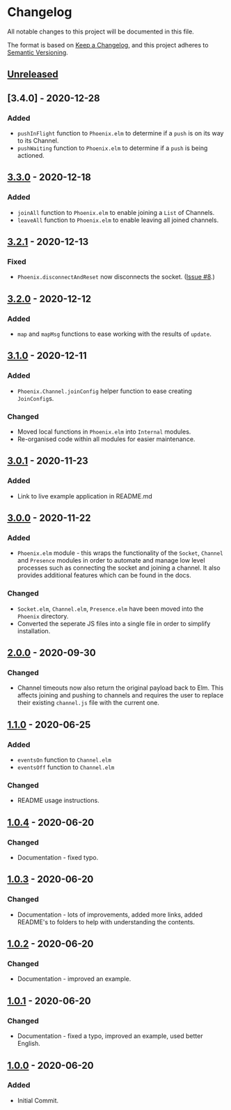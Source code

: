 # Changelog

All notable changes to this project will be documented in this file.

The format is based on [Keep a Changelog](https://keepachangelog.com/en/1.0.0/), and this project adheres to [Semantic Versioning](https://semver.org/spec/v2.0.0.html).

## [Unreleased]

## [3.4.0] - 2020-12-28

### Added

- `pushInFlight` function to `Phoenix.elm` to determine if a `push` is on its way to its Channel.
- `pushWaiting` function to `Phoenix.elm` to determine if a `push` is being actioned.

## [3.3.0] - 2020-12-18

### Added

- `joinAll` function to `Phoenix.elm` to enable joining a `List` of Channels.
- `leaveAll` function to `Phoenix.elm` to enable leaving all joined channels.

## [3.2.1] - 2020-12-13

### Fixed

- `Phoenix.disconnectAndReset` now disconnects the socket. ([Issue #8](https://github.com/phollyer/elm-phoenix-websocket/issues/8).)

## [3.2.0] - 2020-12-12

### Added

- `map` and `mapMsg` functions to ease working with the results of `update`.

## [3.1.0] - 2020-12-11

### Added

- `Phoenix.Channel.joinConfig` helper function to ease creating `JoinConfig`s.

### Changed

- Moved local functions in `Phoenix.elm` into `Internal` modules.
- Re-organised code within all modules for easier maintenance.

## [3.0.1] - 2020-11-23

### Added

- Link to live example application in README.md

## [3.0.0] - 2020-11-22

### Added

- `Phoenix.elm` module - this wraps the functionality of the `Socket`, `Channel` and `Presence` modules in order to automate and manage low level processes such as connecting the socket and joining a channel. It also provides additional features which can be found in the docs.

### Changed

- `Socket.elm`, `Channel.elm`, `Presence.elm` have been moved into the `Phoenix` directory.
- Converted the seperate JS files into a single file in order to simplify installation.

## [2.0.0] - 2020-09-30

### Changed

- Channel timeouts now also return the original payload back to Elm. This affects joining and pushing to channels and requires the user to replace their existing `channel.js` file with the current one.

## [1.1.0] - 2020-06-25

### Added

- `eventsOn` function to `Channel.elm`
- `eventsOff` function to `Channel.elm`

### Changed

- README usage instructions.

## [1.0.4] - 2020-06-20

### Changed

- Documentation - fixed typo.

## [1.0.3] - 2020-06-20

### Changed

- Documentation - lots of improvements, added more links, added README's to folders to help with understanding the contents.

## [1.0.2] - 2020-06-20

### Changed

- Documentation - improved an example.

## [1.0.1] - 2020-06-20

### Changed

- Documentation - fixed a typo, improved an example, used better English.

## [1.0.0] - 2020-06-20

### Added

- Initial Commit.

[unreleased]: https://github.com/phollyer/elm-phoenix-websocket/compare/3.4.0...HEAD
[3.3.0]: https://github.com/phollyer/elm-phoenix-websocket/compare/3.3.0...3.4.0
[3.3.0]: https://github.com/phollyer/elm-phoenix-websocket/compare/3.2.1...3.3.0
[3.2.1]: https://github.com/phollyer/elm-phoenix-websocket/compare/3.2.0...3.2.1
[3.2.0]: https://github.com/phollyer/elm-phoenix-websocket/compare/3.1.0...3.2.0
[3.1.0]: https://github.com/phollyer/elm-phoenix-websocket/compare/3.0.1...3.1.0
[3.0.1]: https://github.com/phollyer/elm-phoenix-websocket/compare/3.0.0...3.0.1
[3.0.0]: https://github.com/phollyer/elm-phoenix-websocket/compare/2.0.0...3.0.0
[2.0.0]: https://github.com/phollyer/elm-phoenix-websocket/compare/1.1.0...2.0.0
[1.1.0]: https://github.com/phollyer/elm-phoenix-websocket/compare/1.0.4...1.1.0
[1.0.4]: https://github.com/phollyer/elm-phoenix-websocket/compare/1.0.3...1.0.4
[1.0.3]: https://github.com/phollyer/elm-phoenix-websocket/compare/1.0.2...1.0.3
[1.0.2]: https://github.com/phollyer/elm-phoenix-websocket/compare/1.0.1...1.0.2
[1.0.1]: https://github.com/phollyer/elm-phoenix-websocket/compare/1.0.0...1.0.1
[1.0.0]: https://github.com/phollyer/elm-phoenix-websocket/releases/tag/1.0.0
